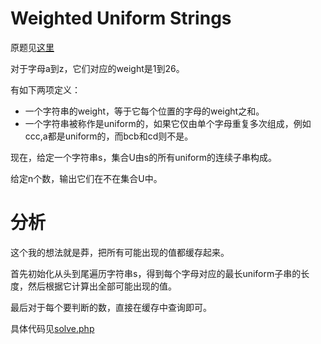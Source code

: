 # Weighted Uniform Strings
原题见[这里](https://www.hackerrank.com/challenges/weighted-uniform-string/problem)

对于字母a到z，它们对应的weight是1到26。

有如下两项定义：
* 一个字符串的weight，等于它每个位置的字母的weight之和。
* 一个字符串被称作是uniform的，如果它仅由单个字母重复多次组成，例如ccc,a都是uniform的，而bcb和cd则不是。

现在，给定一个字符串s，集合U由s的所有uniform的连续子串构成。

给定n个数，输出它们在不在集合U中。

# 分析
这个我的想法就是莽，把所有可能出现的值都缓存起来。

首先初始化从头到尾遍历字符串s，得到每个字母对应的最长uniform子串的长度，然后根据它计算出全部可能出现的值。

最后对于每个要判断的数，直接在缓存中查询即可。

具体代码见[solve.php](./solve.php)